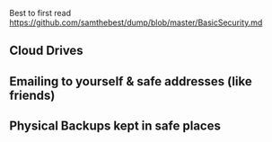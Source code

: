 Best to first read https://github.com/samthebest/dump/blob/master/BasicSecurity.md

## Cloud Drives

## Emailing to yourself & safe addresses (like friends)

## Physical Backups kept in safe places
